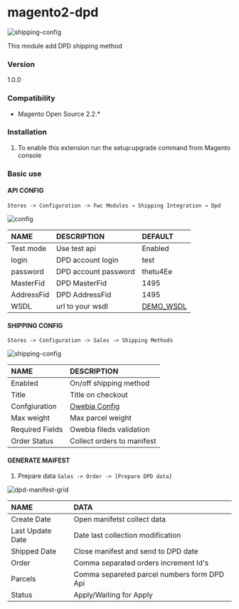 # magento2-dpd
![shipping-config](img/dpd-logo-transparent.png "Config Shipping Dpd")

This module add DPD shipping method

### Version

1.0.0

### Compatibility

- Magento Open Source 2.2.*

### Installation

1. To enable this extension run the setup:upgrade command from Magento console

### Basic use

#### API CONFIG

`Stores -> Configuration -> Fwc Modules → Shipping Integration → Dpd`

![config](img/config_dpd.png "Config Dpd")


| NAME       | DESCRIPTION          |DEFAULT        |
|:---------  |:---------------------|:--------------|
| Test mode  | Use test api         | Enabled       |
| login      | DPD account login    | test          |
| password   | DPD account password | thetu4Ee      |
| MasterFid  | DPD MasterFid        | 1495          |
| AddressFid | DPD AddressFid       | 1495          |
| WSDL       | url to your wsdl     | [DEMO_WSDL][1]|

#### SHIPPING CONFIG

`Stores -> Configuration -> Sales -> Shipping Methods`

![shipping-config](img/config_shipping_dpd.png "Config Shipping Dpd")

|NAME             |DESCRIPTION                 |
|:----------------|:---------------------------|
| Enabled         | On/off shipping method     |
| Title           | Title on checkout          |
| Confgiuration   | [Owebia Config ][2]        |
| Max weight      | Max parcel weight          |
|Required Fields  | Owebia fileds validation   |
|Order Status     | Collect orders to manifest |

#### GENERATE MAIFEST

1. Prepare data `Sales -> Order -> [Prepare DPD data]`

![dpd-manifest-grid](img/dpd_manifest_grid.png "Dpd Manifest Grid")

| NAME               | DATA                                          |
|:-------------------|:----------------------------------------------|
| Create Date        | Open manifetst collect data                   |
| Last Update Date   | Date last collection modification             |
| Shipped Date       | Close manifest and send to DPD date           |
| Order              | Comma separated orders increment Id's         |
| Parcels            | Comma separeted parcel numbers form DPD Api   |
| Status             | Apply/Waiting for Apply                       |


[1]: https://dpdservicesdemo.dpd.com.pl/DPDPackageObjServicesService/DPDPackageObjServices?WSDL
[2]: http://htmlpreview.github.io/?https://github.com/owebia/magento2-module-advanced-shipping-setting/blob/master/view/doc_en_US.html